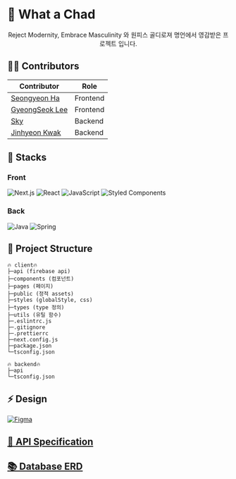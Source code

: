 # 🔱 What a Chad

<p align="center">Reject Modernity, Embrace Masculinity 와 원피스 골디로져 명언에서 영감받은 프로젝트 입니다.
</p>

## 👨‍💻 Contributors

| Contributor                                      | Role     |
| ------------------------------------------------ | -------- |
| [Seongyeon Ha](https://github.com/iDevBrandon)   | Frontend |
| [GyeongSeok Lee](https://github.com/lekosk2001)  | Frontend |
| [Sky](https://github.com/hopee0411)              | Backend  |
| [Jinhyeon Kwak](https://github.com/JinhyeonKwak) | Backend  |

## 🔨 Stacks

### Front
![Next.js](https://img.shields.io/badge/Next.js-000000?style=for-the-badge&logo=Next.js&logoColor=white)
![React](https://img.shields.io/badge/react-%2320232a.svg?style=for-the-badge&logo=react&logoColor=%2361DAFB)
![JavaScript](https://img.shields.io/badge/javascript-%23323330.svg?style=for-the-badge&logo=javascript&logoColor=%23F7DF1E)
![Styled Components](https://img.shields.io/badge/styled--components-DB7093?style=for-the-badge&logo=styled-components&logoColor=white)

### Back

![Java](https://img.shields.io/badge/java-%23ED8B00.svg?style=for-the-badge&logo=java&logoColor=white)
![Spring](https://img.shields.io/badge/spring-%236DB33F.svg?style=for-the-badge&logo=spring&logoColor=white)

## 🧩 Project Structure

```note
🔥 client🔥
├─api (firebase api)
├─components (컴포넌트)
├─pages (페이지)
├─public (정적 assets)
├─styles (globalStyle, css)
├─types (type 정의)
├─utils (유틸 함수)
├─.eslintrc.js
├─.gitignore
├─.prettierrc
├─next.config.js
├─package.json
└─tsconfig.json
```

```note
🔥 backend🔥
├─api
└─tsconfig.json
```

## ⚡ Design

[![Figma](https://img.shields.io/badge/figma-%2320232a.svg?style=for-the-badge&logo=Figma&logoColor=#000000)](https://www.figma.com/file/aeuWbLtbaP8ttYFRufwjjq/What-A-Chad-Frontend?node-id=0-1&t=olatIYtZe48ZGTkM-0)

## [📝 API Specification](https://github.com/whatachad/plan/wiki/API-%EB%AA%85%EC%84%B8%EC%84%9C)

## [📚 Database ERD](https://www.erdcloud.com/d/oRhH8xPAPBZTDtB4Y)
